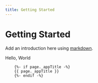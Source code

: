 ```yaml
---
title: Getting Started
---
```


# Getting Started

Add an introduction here using [markdown](http://daringfireball.net/projects/markdown/).

Hello, World

        {%- if page._appTitle -%}
        {{ page._appTitle }}
        {%- endif -%}

